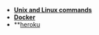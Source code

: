 * **[Unix and Linux commands](https://www.computerhope.com/unix.htm)**
* **[Docker](https://docs.docker.com/reference/)**
* **[heroku](https://devcenter.heroku.com/categories/reference)
